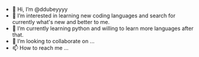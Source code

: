 - 👋 Hi, I’m @ddubeyyyy
- 👀 I’m interested in learning new coding languages and search for currently what's new and better to me.
- 🌱 I’m currently learning python and willing to learn more languages after that.
- 💞️ I’m looking to collaborate on ...
- 📫 How to reach me ...

<!---
ddubeyyyy/ddubeyyyy is a ✨ special ✨ repository because its `README.md` (this file) appears on your GitHub profile.
You can click the Preview link to take a look at your changes.
--->
